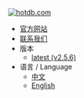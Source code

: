<a href="https://hotdb.com">
<img class="navicon" src="/assets/navicon-colorful.png" alt="hotdb.com"/>
</a>

* [官方网站](https://www.hotdb.com)
* [联系我们](mailto:service@hotdb.com)
* 版本
  * [latest (v2.5.6)](/zh/latest/) 
* 语言 / Language
  * [中文](/zh/latest/)
  * [English](/en/latest/)
